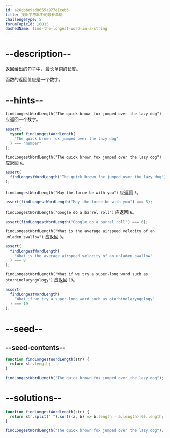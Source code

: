 ```yaml
---
id: a26cbbe9ad8655a977e1ceb5
title: 找出字符串中的最长单词
challengeType: 5
forumTopicId: 16015
dashedName: find-the-longest-word-in-a-string
---
```


# --description--

返回给出的句子中，最长单词的长度。

函数的返回值应是一个数字。

# --hints--

`findLongestWordLength("The quick brown fox jumped over the lazy dog")` 应返回一个数字。

```js
assert(
  typeof findLongestWordLength(
    "The quick brown fox jumped over the lazy dog"
  ) === "number"
);
```

`findLongestWordLength("The quick brown fox jumped over the lazy dog")` 应返回 `6`。

```js
assert(
  findLongestWordLength("The quick brown fox jumped over the lazy dog") === 6
);
```

`findLongestWordLength("May the force be with you")` 应返回 `5`。

```js
assert(findLongestWordLength("May the force be with you") === 5);
```

`findLongestWordLength("Google do a barrel roll")` 应返回 `6`。

```js
assert(findLongestWordLength("Google do a barrel roll") === 6);
```

`findLongestWordLength("What is the average airspeed velocity of an unladen swallow")` 应返回 `8`。

```js
assert(
  findLongestWordLength(
    "What is the average airspeed velocity of an unladen swallow"
  ) === 8
);
```

`findLongestWordLength("What if we try a super-long word such as otorhinolaryngology")` 应返回 `19`。

```js
assert(
  findLongestWordLength(
    "What if we try a super-long word such as otorhinolaryngology"
  ) === 19
);
```

# --seed--

## --seed-contents--

```js
function findLongestWordLength(str) {
  return str.length;
}

findLongestWordLength("The quick brown fox jumped over the lazy dog");
```

# --solutions--

```js
function findLongestWordLength(str) {
  return str.split(" ").sort((a, b) => b.length - a.length)[0].length;
}

findLongestWordLength("The quick brown fox jumped over the lazy dog");
```
